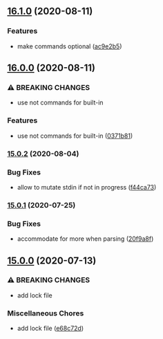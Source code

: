 ## [16.1.0](https://github.com/ndabAP/vue-command/compare/v16.0.0...v16.1.0) (2020-08-11)


### Features

* make commands optional ([ac9e2b5](https://github.com/ndabAP/vue-command/commit/ac9e2b54b9a540b1919520461c3bdec7bd2171d2))

## [16.0.0](https://github.com/ndabAP/vue-command/compare/v15.0.2...v16.0.0) (2020-08-11)


### ⚠ BREAKING CHANGES

* use not commands for built-in

### Features

* use not commands for built-in ([0371b81](https://github.com/ndabAP/vue-command/commit/0371b81a36d8c8beddceffdd55226372dc4b81ab))

### [15.0.2](https://github.com/ndabAP/vue-command/compare/v15.0.1...v15.0.2) (2020-08-04)


### Bug Fixes

* allow to mutate stdin if not in progress ([f44ca73](https://github.com/ndabAP/vue-command/commit/f44ca73fe7d9c53eef173d66361a0bb519ff72bb))

### [15.0.1](https://github.com/ndabAP/vue-command/compare/v15.0.0...v15.0.1) (2020-07-25)


### Bug Fixes

* accommodate for more when parsing ([20f9a8f](https://github.com/ndabAP/vue-command/commit/20f9a8fe7a36f8037edaf3a388354594c2d64e3a))

## [15.0.0](https://github.com/ndabAP/vue-command/compare/v14.0.0...v15.0.0) (2020-07-13)


### ⚠ BREAKING CHANGES

* add lock file

### Miscellaneous Chores

* add lock file ([e68c72d](https://github.com/ndabAP/vue-command/commit/e68c72d63a31c8127461d6403a17a2b0520e3422))
